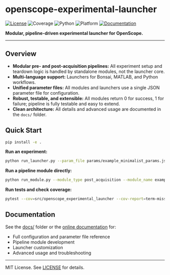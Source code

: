 # openscope-experimental-launcher

[![License](https://img.shields.io/badge/license-MIT-brightgreen)](LICENSE)
![Coverage](https://img.shields.io/badge/coverage-53%25-yellow?logo=codecov)
![Python](https://img.shields.io/badge/python->=3.8-blue?logo=python)
![Platform](https://img.shields.io/badge/platform-Windows-blue?logo=windows)
[![Documentation](https://img.shields.io/badge/docs-latest-blue?logo=gitbook)](https://allenneuraldynamics.github.io/openscope-experimental-launcher/)

**Modular, pipeline-driven experimental launcher for OpenScope.**

---

## Overview

- **Modular pre- and post-acquisition pipelines:** All experiment setup and teardown logic is handled by standalone modules, not the launcher core.
- **Multi-language support:** Launchers for Bonsai, MATLAB, and Python workflows.
- **Unified parameter files:** All modules and launchers use a single JSON parameter file for configuration.
- **Robust, testable, and extensible:** All modules return 0 for success, 1 for failure; pipeline is fully testable and easy to extend.
- **Clean architecture:** All details and advanced usage are documented in the `docs/` folder.

## Quick Start

```bash
pip install -e .
```

**Run an experiment:**
```bash
python run_launcher.py --param_file params/example_minimalist_params.json
```

**Run a pipeline module directly:**
```bash
python run_module.py --module_type post_acquisition --module_name example_post_acquisition_module --param_file params/example_minimalist_params.json
```

**Run tests and check coverage:**
```bash
pytest --cov=src/openscope_experimental_launcher --cov-report=term-missing
```

## Documentation

See the [docs/](docs/) folder or the [online documentation](https://allenneuraldynamics.github.io/openscope-experimental-launcher/) for:
- Full configuration and parameter file reference
- Pipeline module development
- Launcher customization
- Advanced usage and troubleshooting

---

MIT License. See [LICENSE](LICENSE) for details.

